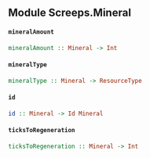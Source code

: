 ## Module Screeps.Mineral

#### `mineralAmount`

``` purescript
mineralAmount :: Mineral -> Int
```

#### `mineralType`

``` purescript
mineralType :: Mineral -> ResourceType
```

#### `id`

``` purescript
id :: Mineral -> Id Mineral
```

#### `ticksToRegeneration`

``` purescript
ticksToRegeneration :: Mineral -> Int
```


